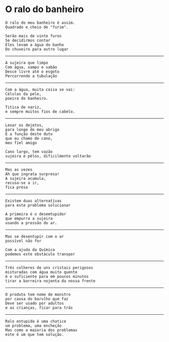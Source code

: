 O ralo do banheiro
==================

    O ralo do meu banheiro é assim.
    Quadrado e cheio de "furim".
    
    Serão mais de vinte furos
    Se decidirmos contar
    Eles levam a àgua do banho
    Do chuveiro para outro lugar

-----

    A sujeira que limpo
    Com água, xampu e sabão
    Desce livre até o esgoto
    Percorrendo a tubulação

-----

    Com a água, muita coisa se vai:
    Células da pele, 
    poeira do banheiro.
    
    Titica de nariz, 
    e sempre muitos fios de cabelo.

-----

    Levar os dejetos,
    para longe do meu abrigo
    É a função deste duto
    que eu chamo de cano,
    meu fiel amigo

    Cano largo, tem vazão
    sujeira e pêlos, dificilmente voltarão

----

    Mas as vezes
    Ah que ingrata surpresa!
    A sujeira acumula,
    recusa-se a ir, 
    fica presa

----

    Existem duas alternativas 
    para este problema solucionar

    A primeira é o desemtupidor
    que empurra a sujeira
    usando a pressão do ar.

----
    
    Mas se desentupir com o ar
    possível não for
    
    Com a ajuda da Química
    podemos este obstáculo transpor

----

    Três colheres de uns cristais perigosos
    misturadas com água muito quente
    é o suficiente para em poucos minutos
    tirar a barreira nojenta da nossa frente

-----

    O produto tem nome de monstro
    por causa do barulho que faz
    Deve ser usado por adultos
    e as crianças, ficar para trás

-----

    Ralo entupido é uma chatice
    um problema, uma encheção
    Mas como a maioria dos problemas
    este é um que tem solução.

